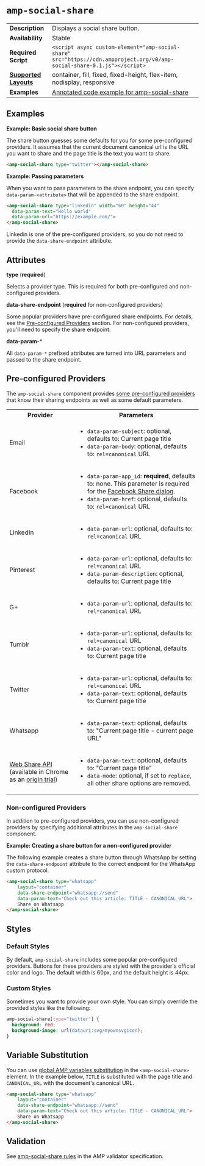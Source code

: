 <!---
Copyright 2016 The AMP HTML Authors. All Rights Reserved.

Licensed under the Apache License, Version 2.0 (the "License");
you may not use this file except in compliance with the License.
You may obtain a copy of the License at

      http://www.apache.org/licenses/LICENSE-2.0

Unless required by applicable law or agreed to in writing, software
distributed under the License is distributed on an "AS-IS" BASIS,
WITHOUT WARRANTIES OR CONDITIONS OF ANY KIND, either express or implied.
See the License for the specific language governing permissions and
limitations under the License.
-->

# <a name="amp-social-share"></a>`amp-social-share`

<table>
  <tr>
    <td class="col-fourty"><strong>Description</strong></td>
    <td>Displays a social share button.</td>
  </tr>
  <tr>
    <td class="col-fourty"><strong>Availability</strong></td>
    <td> Stable
    </td>
  </tr>
  <tr>
    <td class="col-fourty"><strong>Required Script</strong></td>
    <td>
      <div>
        <code>&lt;script async custom-element="amp-social-share" src="https://cdn.ampproject.org/v0/amp-social-share-0.1.js">&lt;/script></code>
      </div>
    </td>
  </tr>
  <tr>
    <td class="col-fourty"><strong><a href="https://www.ampproject.org/docs/guides/responsive/control_layout.html">Supported Layouts</a></strong></td>
    <td>container, fill, fixed, fixed-height, flex-item, nodisplay, responsive</td>
  </tr>
  <tr>
    <td class="col-fourty"><strong>Examples</strong></td>
    <td><a href="https://ampbyexample.com/components/amp-social-share/">Annotated code example for amp-social-share</a>
    </td>
  </tr>
</table>

## Examples

**Example: Basic social share button**

The share button guesses some defaults for you for some pre-configured providers. It assumes that the current document canonical url is the URL you want to share and the page title is the text you want to share.

```html
<amp-social-share type="twitter"></amp-social-share>
```

**Example: Passing parameters**

When you want to pass parameters to the share endpoint, you can specify `data-param-<attribute>` that will be appended to the share endpoint.
```html
<amp-social-share type="linkedin" width="60" height="44"
  data-param-text="Hello world"
  data-param-url="https://example.com/">
</amp-social-share>
```

Linkedin is one of the pre-configured providers, so you do not need to provide the `data-share-endpoint` attribute.

## Attributes

**type** (__required__)

Selects a provider type. This is required for both pre-configured and non-configured providers.

**data-share-endpoint** (__required__ for non-configured providers)

Some popular providers have pre-configured share endpoints. For details, see the [Pre-configured Providers](#pre-configured-providers) section.  For non-configured providers, you'll need to specify the share endpoint.

**data-param-***

All `data-param-*` prefixed attributes are turned into URL parameters and passed to the share endpoint.


## Pre-configured Providers
The `amp-social-share` component provides [some pre-configured providers](0.1/amp-social-share-config.js) that know their sharing endpoints as well as some default parameters.

<table>
  <tr>
    <th class="col-twenty">Provider</th>
    <th>Parameters</th>
  </tr>
  <tr>
    <td>Email</td>
    <td>
      <ul>
        <li><code>data-param-subject</code>: optional, defaults to: Current page title</li>
        <li><code>data-param-body</code>: optional, defaults to: <code>rel=canonical</code> URL</li></ul>
    </td>
  </tr>
  <tr>
    <td>Facebook</td>
    <td>
      <ul>
        <li><code>data-param-app_id</code>: <strong>required</strong>, defaults to: none. This parameter is required for the <a href="https://developers.facebook.com/docs/sharing/reference/share-dialog">Facebook Share dialog</a>.</li>
        <li><code>data-param-href</code>: optional, defaults to: <code>rel=canonical</code> URL</li>
        </ul>
    </td>
  </tr>
  <tr>
    <td>LinkedIn</td>
    <td>
      <ul>
        <li><code>data-param-url</code>: optional, defaults to: <code>rel=canonical</code> URL</li>
      </ul>
    </td>
  </tr>
  </tr>
  <tr>
    <td>Pinterest</td>
    <td>
      <ul>
        <li><code>data-param-url</code>: optional, defaults to: <code>rel=canonical</code> URL</li>
        <li><code>data-param-description</code>: optional, defaults to: Current page title</li>
      </ul>
    </td>
  </tr>
  </tr>
  <tr>
    <td>G+</td>
    <td>
      <ul>
        <li><code>data-param-url</code>: optional, defaults to: <code>rel=canonical</code> URL</li>
      </ul>
    </td>
  </tr>
  <tr>
    <td>Tumblr</td>
    <td>
      <ul>
        <li><code>data-param-url</code>: optional, defaults to: <code>rel=canonical</code> URL</li>
        <li><code>data-param-text</code>: optional, defaults to: Current page title</li>
      </ul>
    </td>
  </tr>
  <tr>
    <td>Twitter</td>
    <td>
      <ul>
        <li><code>data-param-url</code>: optional, defaults to: <code>rel=canonical</code> URL</li>
        <li><code>data-param-text</code>: optional, defaults to: Current page title</li>
      </ul>
    </td>
  </tr>
  <tr>
    <td>Whatsapp</td>
    <td>
      <ul>
        <li><code>data-param-text</code>: optional, defaults to: "Current page title - current page URL"</li>
      </ul>
    </td>
  </tr>
  <tr>
    <td><a href="https://developers.google.com/web/updates/2016/10/navigator-share">Web Share API</a> (available in Chrome as an <a href="https://github.com/jpchase/OriginTrials/blob/gh-pages/developer-guide.md">origin trial</a>)</td>
    <td>
      <ul>
        <li><code>data-param-text</code>: optional, defaults to: "Current page title"</li>
        <li><code>data-mode</code>: optional, if set to <code>replace</code>, all other share options are removed.</li>
      </ul>
    </td>
  </tr>
</table>


### Non-configured Providers

In addition to pre-configured providers, you can use non-configured providers by specifying additional attributes in the `amp-social-share` component.

**Example: Creating a share button for a non-configured provider**

The following example creates a share button through WhatsApp by setting the `data-share-endpoint` attribute to the correct endpoint for the WhatsApp custom protocol.

```html
<amp-social-share type="whatsapp"
    layout="container"
    data-share-endpoint="whatsapp://send"
    data-param-text="Check out this article: TITLE - CANONICAL_URL">
    Share on Whatsapp
</amp-social-share>
```

## Styles

### Default Styles

By default, `amp-social-share` includes some popular pre-configured providers. Buttons for these providers are styled with the provider's official color and logo. The default width is 60px, and the default height is 44px.

### Custom Styles

Sometimes you want to provide your own style. You can simply override the provided styles like the following:
```css
amp-social-share[type="twitter"] {
  background: red;
  background-image: url(datauri:svg/myownsvgicon);
}
```

## Variable Substitution
You can use [global AMP variables substitution](https://github.com/ampproject/amphtml/blob/master/spec/amp-var-substitutions.md) in the `<amp-social-share>` element. In the example below, `TITLE` is substituted with the page title and `CANONICAL_URL` with the document's canonical URL.

```html
<amp-social-share type="whatsapp"
    layout="container"
    data-share-endpoint="whatsapp://send"
    data-param-text="Check out this article: TITLE - CANONICAL_URL">
    Share on Whatsapp
</amp-social-share>
```


## Validation

See [amp-social-share rules](https://github.com/ampproject/amphtml/blob/master/extensions/amp-social-share/0.1/validator-amp-social-share.protoascii) in the AMP validator specification.
